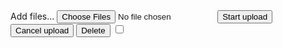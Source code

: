 <div class="row fileupload-buttonbar">
	<div class="span7">
		<!-- The fileinput-button span is used to style the file input field as button -->
		<span class="btn btn-success fileinput-button"> <i class="icon-plus icon-white"></i> <span>Add files...</span>
			<input type="file" name="files[]" multiple>
		</span>
		<button type="submit" class="btn btn-primary start">
			<i class="icon-upload icon-white"></i>
			<span>Start upload</span>
		</button>
		<button type="reset" class="btn btn-warning cancel">
			<i class="icon-ban-circle icon-white"></i>
			<span>Cancel upload</span>
		</button>
		<button type="button" class="btn btn-danger delete">
			<i class="icon-trash icon-white"></i>
			<span>Delete</span>
		</button>
		<input type="checkbox" class="toggle">
		<!-- The loading indicator is shown during file processing -->
		<span class="fileupload-loading"></span>
	</div>
	<!-- The global progress information -->
	<div class="span5 fileupload-progress fade">
		<!-- The global progress bar -->
		<div class="progress progress-success progress-striped active" role="progressbar" aria-valuemin="0" aria-valuemax="100">
			<div class="bar" style="width:0%;"></div>
		</div>
		<!-- The extended global progress information -->
		<div class="progress-extended">
			&nbsp;
		</div>
	</div>
</div>
<!-- The table listing the files available for upload/download -->
<table role="presentation" class="table table-striped">
	<tbody class="files"></tbody>
</table>

<!-- The template to display files available for upload -->
<script id="template-upload" type="text/x-tmpl">
	{% for (var i=0, file; file=o.files[i]; i++) { %}
	<tr class="template-upload fade">
	<td>
	<span class="preview"></span>
	</td>
	<td>
	<p class="name">{%=file.name%}</p>
	{% if (file.error) { %}
	<div><span class="label label-important">Error</span> {%=file.error%}</div>
	{% } %}
	</td>
	<td>
	<p class="size">{%=o.formatFileSize(file.size)%}</p>
	{% if (!o.files.error) { %}
	<div class="progress progress-success progress-striped active" role="progressbar" aria-valuemin="0" aria-valuemax="100" aria-valuenow="0"><div class="bar" style="width:0%;"></div></div>
	{% } %}
	</td>
	<td>
	{% if (!o.files.error && !i && !o.options.autoUpload) { %}
	<button class="btn btn-primary start">
	<i class="icon-upload icon-white"></i>
	<span>Start</span>
	</button>
	{% } %}
	{% if (!i) { %}
	<button class="btn btn-warning cancel">
	<i class="icon-ban-circle icon-white"></i>
	<span>Cancel</span>
	</button>
	{% } %}
	</td>
	</tr>
	{% } %}
</script>
<!-- The template to display files available for download -->
<script id="template-download" type="text/x-tmpl">
	{% for (var i=0, file; file=o.files[i]; i++) { %}
	<tr class="template-download fade">
	<td>
	<span class="preview">
	{% if (file.thumbnailUrl) { %}
	<a href="{%=file.url%}" title="{%=file.name%}" download="{%=file.name%}" data-gallery><img src="{%=file.thumbnailUrl%}"></a>
	{% } %}
	</span>
	</td>
	<td>
	<p class="name">
	<a href="{%=file.url%}" title="{%=file.name%}" download="{%=file.name%}" {%=file.thumbnailUrl?'data-gallery':''%}>{%=file.name%}</a>
	</p>
	{% if (file.error) { %}
	<div><span class="label label-important">Error</span> {%=file.error%}</div>
	{% } %}
	</td>
	<td>
	<span class="size">{%=o.formatFileSize(file.size)%}</span>
	</td>
	<td>
	<button class="btn btn-danger delete" data-type="{%=file.deleteType%}" data-url="{%=file.deleteUrl%}"{% if (file.deleteWithCredentials) { %} data-xhr-fields='{"withCredentials":true}'{% } %}>
	<i class="icon-trash icon-white"></i>
	<span>Delete</span>
	</button>
	<input type="checkbox" name="delete" value="1" class="toggle">
	</td>
	</tr>
	{% } %}
</script>